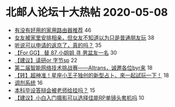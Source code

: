 # 北邮人论坛十大热帖 2020-05-08

- [有没有好用的家用路由器推荐](https://bbs.byr.cn/article/DigiLife/313992) 46
- [女友被家里安排相亲，但女友不知道以为只是普通朋友玩](https://bbs.byr.cn/article/Feeling/3144940) 38
- [听说可以申请的返京了，真的吗？](https://bbs.byr.cn/article/Talking/6195052) 35
- [【For GG】 替 87 小姐姐 寻 男盆友一名](https://bbs.byr.cn/article/Friends/1959544) 30
- [【建议】读研or 字节sp](https://bbs.byr.cn/article/Job/2087687) 22
- [第二届智能网络技术挑战赛——AItrans，诚邀各位byr来](https://bbs.byr.cn/article/ML_DM/36618) 18
- [【转】超神准！星座小王子独创的新型占卜、來一起試玩一下！](https://bbs.byr.cn/article/Constellations/326533) 18
- [调剂系统](https://bbs.byr.cn/article/AimGraduate/1187654) 16
- [本科毕设答辩会被老师给挂吗？](https://bbs.byr.cn/article/Paper/40219) 15
- [【建议】小白入门摄影可以选择佳能RP单镜头套机吗](https://bbs.byr.cn/article/Photo/268831) 10



